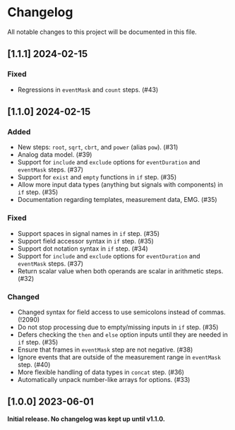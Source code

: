 # Changelog

All notable changes to this project will be documented in this file.

## [1.1.1] 2024-02-15

### Fixed

* Regressions in `eventMask` and `count` steps. (#43)

## [1.1.0] 2024-02-15

### Added

* New steps: `root`, `sqrt`, `cbrt`, and `power` (alias `pow`). (#31)
* Analog data model. (#39)
* Support for `include` and `exclude` options for `eventDuration` and `eventMask` steps. (#37)
* Support for `exist` and `empty` functions in `if` step. (#35)
* Allow more input data types (anything but signals with components) in `if` step. (#35)
* Documentation regarding templates, measurement data, EMG. (#35)

### Fixed

* Support spaces in signal names in `if` step. (#35)
* Support field accessor syntax in `if` step. (#35)
* Support dot notation syntax in `if` step. (#34)
* Support for `include` and `exclude` options for `eventDuration` and `eventMask` steps. (#37)
* Return scalar value when both operands are scalar in arithmetic steps. (#32)

### Changed

* Changed syntax for field access to use semicolons instead of commas. (!2090)
* Do not stop processing due to empty/missing inputs in `if` step. (#35)
* Defers checking the `then` and `else` option inputs until they are needed in `if` step. (#35)
* Ensure that frames in `eventMask` step are not negative. (#38)
* Ignore events that are outside of the measurement range in `eventMask` step. (#40)
* More flexible handling of data types in `concat` step. (#36)
* Automatically unpack number-like arrays for options. (#33)

## [1.0.0] 2023-06-01

**Initial release. No changelog was kept up until v1.1.0.**
